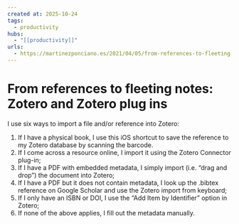 ```yaml
--- 
created at: 2025-10-24
tags:
  - productivity
hubs:
  - "[[productivity]]"
urls:
  - https://martinezponciano.es/2021/04/05/from-references-to-fleeting-notes-zotero-and-zotero-plug-ins/
---
```


# From references to fleeting notes: Zotero and Zotero plug ins

I use six ways to import a file and/or reference into Zotero:

1. If I have a physical book, I use this iOS shortcut to save the reference to my Zotero database by scanning the barcode.
2. If I come across a resource online, I import it using the Zotero Connector plug-in;
3. If I have a PDF with embedded metadata, I simply import (i.e. “drag and drop”) the document into Zotero;
4. If I have a PDF but it does not contain metadata, I look up the .bibtex reference on Google Scholar and use the Zotero import from keyboard;
5. If I only have an ISBN or DOI, I use the “Add Item by Identifier” option in Zotero;
6. If none of the above applies, I fill out the metadata manually.
